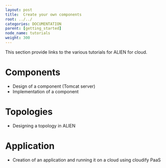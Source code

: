 ```yaml
---
layout: post
title:  Create your own components
root: ../../
categories: DOCUMENTATION
parent: [getting_started]
node_name: tutorials
weight: 300
---
```


This section provide links to the various tutorials for ALIEN for cloud.

# Components

* Design of a component (Tomcat server)
* Implementation of a component

# Topologies

* Designing a topology in ALIEN

# Application

* Creation of an application and running it on a cloud using cloudify PaaS
